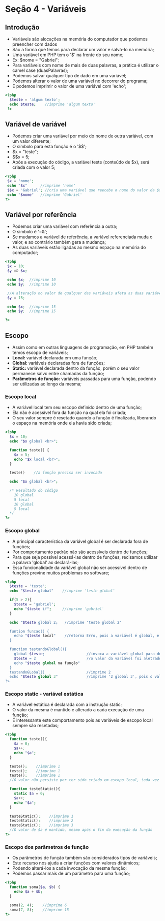 # Seção 4 - Variáveis
## Introdução
- Variáveis são alocações na memória do computador que podemos preencher com dados
- São a forma que temos para declarar um valor e salvá-lo na memória;
- Uma variável em PHP tem o '$' na frente do seu nome;
- Ex: $nome = "Gabriel";
- Para variáveis com nome de mais de duas palavras, a prática é utilizar o camel case (duasPalavras);
- Podemos salvar qualquer tipo de dado em uma variável;
- Podemos alterar o valor de uma variável no decorrer do programa;
- E podemos imprimir o valor de uma variável com 'echo';

```php
<?php
  $teste = 'algum texto';
  echo $teste;    //imprime 'algum texto'
 ?>
```

## Variável de variável
- Podemos criar uma variável por meio do nome de outra variável, com um valor diferente;
- O símbolo para esta função é o '$$';
- $x = "teste";
- $$x = 5;
- Após a execução do código, a variável teste (conteúdo de $x), será criada
com o valor 5;

```php
<?php
 $x = 'nome';
 echo "$x"      //imprime 'nome'
 $$x = 'Gabriel'; //cria uma variável que reecebe o nome do valor da $x e com valor de 'Gabriel'
 echo "$nome"   //imprime 'Gabriel'
?>
```

 ## Variável por referência
 - Podemos criar uma variável com referência a outra;
 - O símbolo é '=&';
 - Se mudamos a variável de referência, a  variável referenciada muda o valor, e ao contrário também gera a mudança;
 - As duas variáveis estão ligadas ao mesmo espaço na memória do computador;
```php
<?php
 $x = 10;
 $y =& $x;

 echo $x;  //imprime 10
 echo $y;  //imprime 10

 //A alteração no valor de qualquer das variáveis afeta as duas variáveis
 $y = 15;

 echo $x;  //imprime 15
 echo $y;  //imprime 15

?>
```

## Escopo
- Assim como em outras linguagens de programação, em PHP também temos escopo de variáveis;
- <strong>Local:</strong> variável declarada em uma função;
- <strong>Global:</strong> variáveis declaradas fora de funções;
- <strong>Static:</strong> variável declarada dentro da função, porém o seu valor permanece salvo entre chamadas da função;
- <strong>Parâmetros de função:</strong> variáveis passadas para uma função, podendo
ser utilizadas ao longo da mesma;

### Escopo local
- A variável local tem seu escopo definido dentro de uma função;
- Ela não é acessível fora da função na qual ela foi criada;
- O seu valor sempre é resetado quando a função é finalizada, liberando o espaço na memória onde ela havia sido criada;
```php
<?php
  $x = 10;
  echo "$x global <br>";

  function teste() {
    $x = 5;
    echo "$x local <br>";
  }

  teste()    //a função precisa ser invocada

  echo "$x global <br>";

  /* Resultado do código
    10 global
    5 local
    10 global
    5 local
  */
?>
```

### Escopo global
- A principal característica da variável global é ser declarada fora de funções;
- Por comportamento padrão não são acessíveis dentro de funções;
- Para que seja possível acessá-las dentro de funções, recisamos utilizar a palavra 'global' ao declará-las;
- Essa funcionalidade da variável global não ser acessível dentro de funções previne muitos problemas no software;

```php
<?php
  $teste = 'teste';     
  echo "$teste global"    //imprime 'teste global'

  if(5 > 2){
    $teste = 'gabriel';  
    echo "$teste if";     //imprime 'gabriel'
  }

  echo "$teste global 2;   //imprime 'teste global 2'

  funtion funcao() {
    echo "$teste local"    //retorna Erro, pois a variável é global, e não está acessível dentro da função
  }

  function testandoGlobal(){
    global $teste;                   //invoca a variável global para dentro da função
    $teste = 2                       //o valor da variável foi aletrado para 2
    echo "$teste global na função"
  }
  testandoGLobal()                   //imprime 2
  echo "$teste global 3"             //imprime '2 global 3', pois o valor da variável foi alterada dentro da função 'testandoGlobal()'
?>
```

### Escopo static - variável estática
- A variável estática é declarada com a instrução static;
- O valor da mesma é mantido e alterado a cada execução de uma função;
- É interessante este comportamento pois as variáveis de escopo local sempre são resetadas;

```php
<?php
  function teste(){
    $a = 0;
    $a++;
    echo "$a";
  }

  teste();    //imprime 1
  teste();    //imprime 1
  teste();    //imprime 1
  //O valor não persiste por ter sido criado em escopo local, toda vez que a a função termina sua execução o valor da variável $a é resetado.

  function testeStatic(){
    static $a = 0;
    $a++;
    echo "$a";
  }

  testeStatic();    //imprime 1
  testeStatic();    //imprime 2
  testeStatic();    //imprime 3
  //O valor de $a é mantido, mesmo após o fim da execução da função
?>
```

### Escopo dos parâmetros de função
- Os parâmetros de função também são considerados tipos de variáveis;
- Este recurso nos ajuda a criar funções com valores dinâmicos;
- Podendo alterá-los a cada invocação da mesma função;
- Podemos passar mais de um parâmetro para uma função;

```php
<?php
  function soma($a, $b) {
    echo $a + $b;
  }

  soma(2, 4);    //imprime 6
  soma(7, 8);    //imprime 15
?>
```
